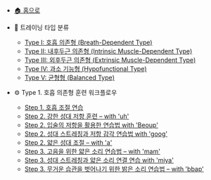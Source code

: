 - [🏠 홈으로](README.md)

- 📘 트레이닝 타입 분류
  - [Type I: 호흡 의존형 (Breath-Dependent Type)](vocal-types.md#type-i-호흡-의존형-breath-dependent-type)
  - [Type II: 내후두근 의존형 (Intrinsic Muscle-Dependent Type)](vocal-types.md#type-ii-내후두근-의존형-intrinsic-muscle-dependent-type)
  - [Type III: 외후두근 의존형 (Extrinsic Muscle-Dependent Type)](vocal-types.md#type-iii-외후두근-의존형-extrinsic-muscle-dependent-type)
  - [Type IV: 과소 기능형 (Hypofunctional Type)](vocal-types.md#type-iv-과소-기능형-hypofunctional-type)
  - [Type V: 균형형 (Balanced Type)](vocal-types.md#type-v-균형형-balanced-type)

- ⚙ Type 1. 호흡 의존형 훈련 워크플로우
  - [Step 1. 호흡 조절 연습](type1-step1.md#step-1-호흡-조절-연습)
  - [Step 2. 강한 성대 저항 훈련 – with 'uh'](type1-step1.md#step-2-강한-성대-저항-훈련-with-39uh39)
  - [Step 2. 입술의 저항을 활용한 연습법 with 'Beoup'](type1-step1.md#step-2-입술의-저항을-활용한-연습법-with-39beoup39)
  - [Step 2. 성대 스트레칭과 저항 감각 연습법 with 'goog'](type1-step1.md#step-2-성대-스트레칭과-저항-감각-연습법-with-39goog39)
  - [Step 2. 얇은 성대 조절 – with 'a'](type1-step1.md#step-2-얇은-성대-조절-with-39a39)
  - [Step 3. 고음을 위한 얇은 소리 연습법 – with 'mam'](type1-step1.md#step-3-고음을-위한-얇은-소리-연습법-with-39mam39)
  - [Step 3. 성대 스트레칭과 얇은 소리 연결 연습 with 'miya'](type1-step1.md#step-3-성대-스트레칭과-얇은-소리-연결-연습-with-39miya39)
  - [Step 3. 무거운 습관을 벗어나기 위한 밝은 소리 연습법 – with 'bbap'](type1-step1.md#)
